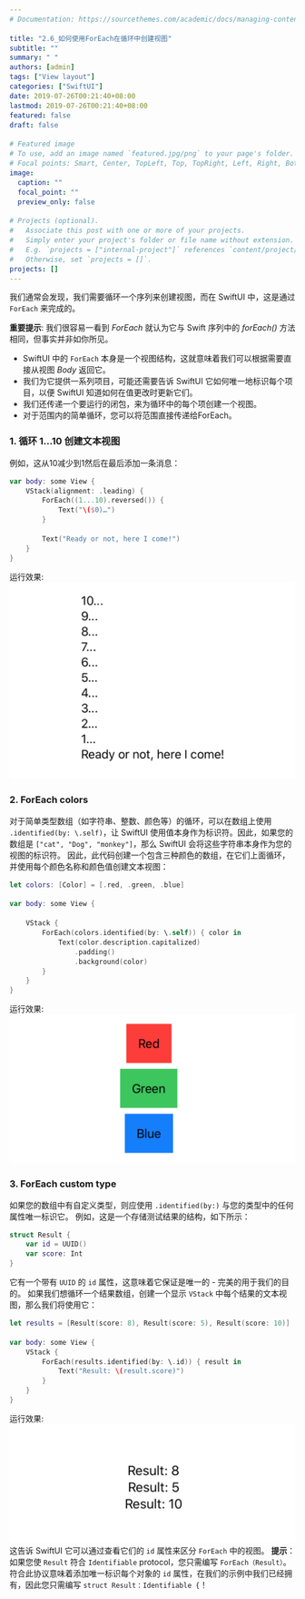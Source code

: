 ```yaml
---
# Documentation: https://sourcethemes.com/academic/docs/managing-content/

title: "2.6_如何使用ForEach在循环中创建视图"
subtitle: ""
summary: " "
authors: [admin]
tags: ["View layout"]
categories: ["SwiftUI"]
date: 2019-07-26T00:21:40+08:00
lastmod: 2019-07-26T00:21:40+08:00
featured: false
draft: false

# Featured image
# To use, add an image named `featured.jpg/png` to your page's folder.
# Focal points: Smart, Center, TopLeft, Top, TopRight, Left, Right, BottomLeft, Bottom, BottomRight.
image:
  caption: ""
  focal_point: ""
  preview_only: false

# Projects (optional).
#   Associate this post with one or more of your projects.
#   Simply enter your project's folder or file name without extension.
#   E.g. `projects = ["internal-project"]` references `content/project/deep-learning/index.md`.
#   Otherwise, set `projects = []`.
projects: []
---
```


我们通常会发现，我们需要循环一个序列来创建视图，而在 SwiftUI 中，这是通过 `ForEach` 来完成的。

**重要提示**: 
我们很容易一看到 _ForEach_ 就认为它与 Swift 序列中的 _forEach()_ 方法相同，但事实并非如你所见。

* SwiftUI 中的 `ForEach` 本身是一个视图结构，这就意味着我们可以根据需要直接从视图 _Body_ 返回它。
* 我们为它提供一系列项目，可能还需要告诉 SwiftUI 它如何唯一地标识每个项目，以便 SwiftUI 知道如何在值更改时更新它们。
* 我们还传递一个要运行的闭包，来为循环中的每个项创建一个视图。
* 对于范围内的简单循环，您可以将范围直接传递给ForEach。

### 1. 循环 1...10 创建文本视图
 例如，这从10减少到1然后在最后添加一条消息：
```swift
var body: some View {
    VStack(alignment: .leading) {
        ForEach((1...10).reversed()) {
            Text("\($0)…")
        }
            
        Text("Ready or not, here I come!")
    }
}
```
运行效果:
![foreach_create_views](img/foreach_create_views.png "Create views using ForEach")

### 2. ForEach colors
对于简单类型数组（如字符串、整数、颜色等）的循环，可以在数组上使用 `.identified(by: \.self)`，让 SwiftUI  使用值本身作为标识符。因此，如果您的数组是 `["cat", "Dog", "monkey"]`，那么 SwiftUI 会将这些字符串本身作为您的视图的标识符。
因此，此代码创建一个包含三种颜色的数组，在它们上面循环，并使用每个颜色名称和颜色值创建文本视图：

```swift
let colors: [Color] = [.red, .green, .blue]
    
var body: some View {
        
    VStack {
        ForEach(colors.identified(by: \.self)) { color in
            Text(color.description.capitalized)
                .padding()
                .background(color)
        }
    }
}
```
运行效果:
![foreach_colors_array](img/foreach_colors_array.png "foreach colors")

### 3. ForEach custom type
如果您的数组中有自定义类型，则应使用  `.identified(by:)` 与您的类型中的任何属性唯一标识它。
例如，这是一个存储测试结果的结构，如下所示：
```swift
struct Result {
    var id = UUID()
    var score: Int
}
```
它有一个带有 `UUID` 的 `id` 属性，这意味着它保证是唯一的 - 完美的用于我们的目的。 如果我们想循环一个结果数组，创建一个显示 `VStack` 中每个结果的文本视图，那么我们将使用它：
```swift
let results = [Result(score: 8), Result(score: 5), Result(score: 10)]
    
var body: some View {
    VStack {
        ForEach(results.identified(by: \.id)) { result in
            Text("Result: \(result.score)")
        }
    }
}
```
运行效果:
![foreach_custom_type](img/foreach_custom_type.png "ForEach custom type")
这告诉 SwiftUI 它可以通过查看它们的 `id` 属性来区分 `ForEach` 中的视图。
**提示**：如果您使 `Result` 符合 `Identifiable` protocol，您只需编写 `ForEach（Result）`。 符合此协议意味着添加唯一标识每个对象的 `id` 属性，在我们的示例中我们已经拥有，因此您只需编写 `struct Result：Identifiable {`！

